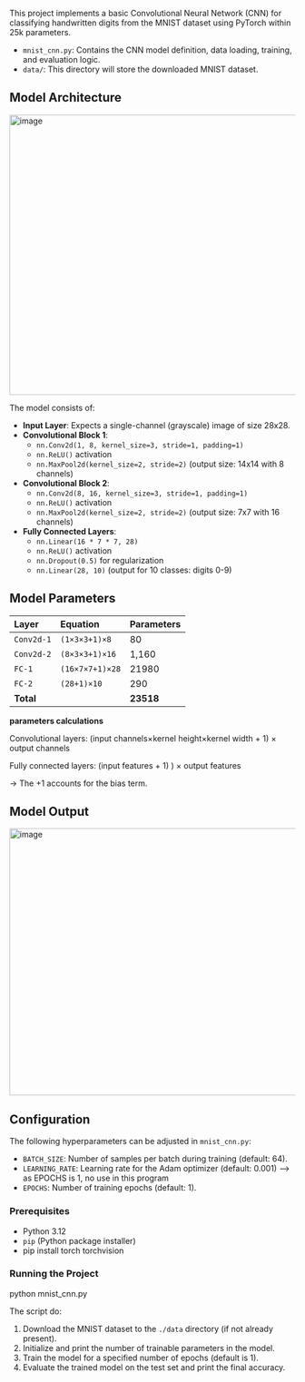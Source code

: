 This project implements a basic Convolutional Neural Network (CNN) for classifying handwritten digits from the MNIST dataset using PyTorch within 25k parameters.

- `mnist_cnn.py`: Contains the CNN model definition, data loading, training, and evaluation logic.
- `data/`: This directory will store the downloaded MNIST dataset.

## Model Architecture

<img width="1265" height="494" alt="image" src="https://github.com/user-attachments/assets/c1d98099-7afa-4b8a-998c-11f26f7d84bb" />

The model consists of:
- **Input Layer**: Expects a single-channel (grayscale) image of size 28x28.
- **Convolutional Block 1**:
    - `nn.Conv2d(1, 8, kernel_size=3, stride=1, padding=1)`
    - `nn.ReLU()` activation
    - `nn.MaxPool2d(kernel_size=2, stride=2)` (output size: 14x14 with 8 channels)
- **Convolutional Block 2**:
    - `nn.Conv2d(8, 16, kernel_size=3, stride=1, padding=1)`
    - `nn.ReLU()` activation
    - `nn.MaxPool2d(kernel_size=2, stride=2)` (output size: 7x7 with 16 channels)
- **Fully Connected Layers**:
    - `nn.Linear(16 * 7 * 7, 28)`
    - `nn.ReLU()` activation
    - `nn.Dropout(0.5)` for regularization
    - `nn.Linear(28, 10)` (output for 10 classes: digits 0-9)
      
## Model Parameters
| Layer | Equation | Parameters |
| :--- | :--- | :--- |
| `Conv2d-1` | `(1×3×3+1)×8` | 80 |
| `Conv2d-2` | `(8×3×3+1)×16` | 1,160 |
| `FC-1` | `(16×7×7+1)×28` | 21980 |
| `FC-2` | `(28+1)×10` | 290 |
| **Total** | | **23518** |


**parameters calculations**

Convolutional layers: (input channels×kernel height×kernel width + 1) × output channels 

Fully connected layers: (input features + 1) ) × output features

-> The +1 accounts for the bias term.

## Model Output

<img width="855" height="471" alt="image" src="https://github.com/user-attachments/assets/aee77d31-2c6e-4654-a3b9-b1a8a9a03577" />


## Configuration
The following hyperparameters can be adjusted in `mnist_cnn.py`:
- `BATCH_SIZE`: Number of samples per batch during training (default: 64).
- `LEARNING_RATE`: Learning rate for the Adam optimizer (default: 0.001) --> as EPOCHS is 1, no use in this program
- `EPOCHS`: Number of training epochs (default: 1).

### Prerequisites
- Python 3.12
- `pip` (Python package installer)
-  pip install torch torchvision

### Running the Project
python mnist_cnn.py

The script do:
1. Download the MNIST dataset to the `./data` directory (if not already present).
2. Initialize and print the number of trainable parameters in the model.
3. Train the model for a specified number of epochs (default is 1).
4. Evaluate the trained model on the test set and print the final accuracy.





